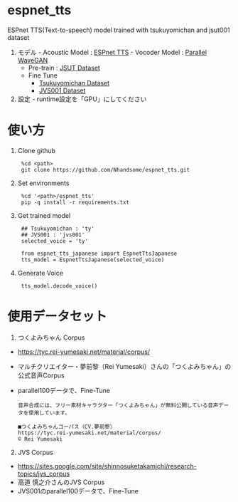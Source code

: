 # espnet_tts
ESPnet TTS(Text-to-speech) model trained with tsukuyomichan and jsut001 dataset

  1. モデル
    - Acoustic Model : [ESPnet TTS](https://espnet.github.io/espnet/)
    - Vocoder Model : [Parallel WaveGAN](https://github.com/kan-bayashi/ParallelWaveGAN)
      - Pre-train : [JSUT Dataset](https://sites.google.com/site/shinnosuketakamichi/publication/jsut) 
      - Fine Tune
        - [Tsukuyomichan Dataset](https://tyc.rei-yumesaki.net/material/corpus/)
        - [JVS001 Dataset](https://sites.google.com/site/shinnosuketakamichi/research-topics/jvs_corpus)
  2. 設定
    - runtime設定を「GPU」にしてください


# 使い方
1. Clone github

        
        %cd <path>
        git clone https://github.com/Nhandsome/espnet_tts.git
2. Set environments

        %cd '<path>/espnet_tts'
        pip -q install -r requirements.txt
3. Get trained model

        ## Tsukuyomichan : 'ty'
        ## JVS001 : 'jvs001'
        selected_voice = 'ty'

        from espnet_tts_japanese import EspnetTtsJapanese
        tts_model = EspnetTtsJapanese(selected_voice)

4. Generate Voice

        tts_model.decode_voice()

# 使用データセット
1. つくよみちゃん Corpus
  - https://tyc.rei-yumesaki.net/material/corpus/
  - マルチクリエイター・夢前黎（Rei Yumesaki）さんの「つくよみちゃん」の公式音声Corpus
  - parallel100データで、Fine-Tune

        音声合成には、フリー素材キャラクター「つくよみちゃん」が無料公開している音声データを使用しています。

        ■つくよみちゃんコーパス（CV.夢前黎）
        https://tyc.rei-yumesaki.net/material/corpus/
        © Rei Yumesaki


2. JVS Corpus
  - https://sites.google.com/site/shinnosuketakamichi/research-topics/jvs_corpus
  - 高道 慎之介さんのJVS Corpus
  - JVS001のparallel100データで、Fine-Tune
